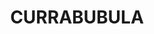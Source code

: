 ---
lastmod: '2025-04-06T06:05:20+00:00'
latitude: -31.155223
layout: suburb
longitude: 150.54907
postcode: '2342'
state: NSW
title: CURRABUBULA
url: /nsw/currabubula/
---